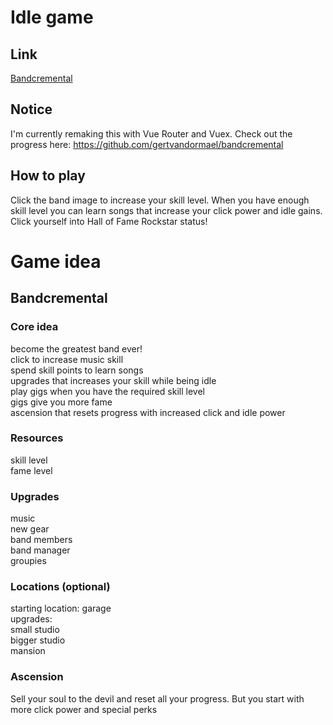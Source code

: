 # Idle game
## Link
[Bandcremental](https://gertvandormael.github.io/idle-game-old/)

## Notice
I'm currently remaking this with Vue Router and Vuex. Check out the progress here: https://github.com/gertvandormael/bandcremental

## How to play
Click the band image to increase your skill level. When you have enough skill level you can learn songs that increase your click power and idle gains. Click yourself into Hall of Fame Rockstar status!

# Game idea
## Bandcremental
### Core idea
become the greatest band ever! <br>
click to increase music skill <br>
spend skill points to learn songs <br>
upgrades that increases your skill while being idle <br>
play gigs when you have the required skill level<br>
gigs give you more fame <br>
ascension that resets progress with increased click and idle power

### Resources
skill level <br>
fame level <br>

### Upgrades
music <br>
new gear <br>
band members <br>
band manager <br>
groupies <br>

### Locations (optional)
starting location: garage <br>
upgrades: <br>
small studio <br>
bigger studio <br>
mansion <br>

### Ascension 
Sell your soul to the devil and reset all your progress. But you start with more click power and special perks